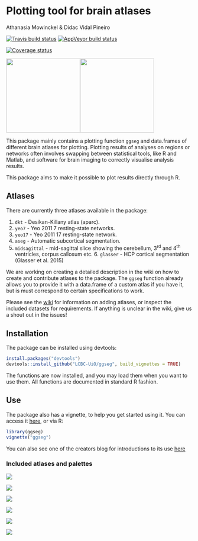 Plotting tool for brain atlases
================
Athanasia Mowinckel & Didac Vidal Pineiro

[![Travis build status](https://travis-ci.com/LCBC-UiO/ggseg.svg?branch=master)](https://travis-ci.com/LCBC-UiO/ggseg) [![AppVeyor build status](https://ci.appveyor.com/api/projects/status/github/LCBC-UiO/ggseg?branch=master&svg=true)](https://ci.appveyor.com/project/LCBC-UiO/ggseg)

[![Coverage status](https://codecov.io/gh/LCBC-UiO/ggseg/branch/master/graph/badge.svg)](https://codecov.io/github/LCBC-UiO/ggseg?branch=master)

<img src="img/ggseg_contemp.png" width="200px" /><img src="img/ggseg_retro.png" width="200px" />

This package mainly contains a plotting function `ggseg` and data.frames of different brain atlases for plotting. Plotting results of analyses on regions or networks often involves swapping between statistical tools, like R and Matlab, and software for brain imaging to correctly visualise analysis results.

This package aims to make it possible to plot results directly through R.

Atlases
-------

There are currently three atlases available in the package:
1. `dkt` - Desikan-Killany atlas (aparc).
2. `yeo7` - Yeo 2011 7 resting-state networks.
3. `yeo17` - Yeo 2011 17 resting-state network.
4. `aseg` - Automatic subcortical segmentation.
5. `midsagittal` - mid-sagittal slice showing the cerebellum, 3<sup>rd</sup> and 4<sup>th</sup> ventricles, corpus callosum etc. 6. `glasser` - HCP cortical segmentation (Glasser et al. 2015)

We are working on creating a detailed description in the wiki on how to create and contribute atlases to the package. The `ggseg` function already allows you to provide it with a data.frame of a custom atlas if you have it, but is must correspond to certain specifications to work.

Please see the [wiki](https://github.com/LCBC-UiO/ggseg/wiki/Creating-and-contributing-atlases) for information on adding atlases, or inspect the included datasets for requirements. If anything is unclear in the wiki, give us a shout out in the issues!

Installation
------------

The package can be installed using devtools:

``` r
install.packages("devtools")
devtools::install_github("LCBC-UiO/ggseg", build_vignettes = TRUE)
```

The functions are now installed, and you may load them when you want to use them. All functions are documented in standard R fashion.

Use
---

The package also has a vignette, to help you get started using it. You can access it [here](https://lcbc-uio.github.io/ggseg/ggseg.html), or via R:

``` r
library(ggseg)
vignette("ggseg")
```

You can also see one of the creators blog for introductions to its use [here](https://drmowinckels.io/blog/introducing-the-ggseg-r-package-for-brain-segmentations/)

### Included atlases and palettes

![](README_files/figure-markdown_github/dkt-1.png)

![](README_files/figure-markdown_github/yeo7-1.png)

![](README_files/figure-markdown_github/yeo17-1.png)

![](README_files/figure-markdown_github/glasser-1.png)

![](README_files/figure-markdown_github/aseg-1.png)

![](README_files/figure-markdown_github/midsagittal-1.png)
